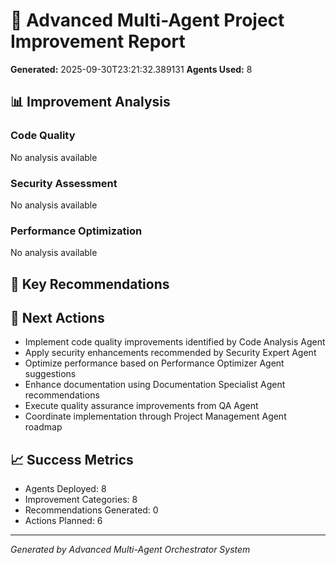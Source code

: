 
# 🤖 Advanced Multi-Agent Project Improvement Report

**Generated:** 2025-09-30T23:21:32.389131
**Agents Used:** 8

## 📊 Improvement Analysis

### Code Quality
No analysis available

### Security Assessment
No analysis available

### Performance Optimization
No analysis available

## 🎯 Key Recommendations


## 🚀 Next Actions
- Implement code quality improvements identified by Code Analysis Agent
- Apply security enhancements recommended by Security Expert Agent
- Optimize performance based on Performance Optimizer Agent suggestions
- Enhance documentation using Documentation Specialist Agent recommendations
- Execute quality assurance improvements from QA Agent
- Coordinate implementation through Project Management Agent roadmap

## 📈 Success Metrics
- Agents Deployed: 8
- Improvement Categories: 8
- Recommendations Generated: 0
- Actions Planned: 6

---
*Generated by Advanced Multi-Agent Orchestrator System*
        